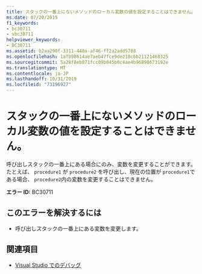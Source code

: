 ```yaml
---
title: スタックの一番上にないメソッドのローカル変数の値を設定することはできません。
ms.date: 07/20/2015
f1_keywords:
- bc30711
- vbc30711
helpviewer_keywords:
- BC30711
ms.assetid: b2aa290f-3311-448a-af46-ff2a2add5788
ms.openlocfilehash: 1afb98614ae7aeb47fce9de218c6b21121468325
ms.sourcegitcommit: 5a28f8eb071fcc09b045b0c4ae4b96898673192e
ms.translationtype: MT
ms.contentlocale: ja-JP
ms.lasthandoff: 10/31/2019
ms.locfileid: "73196927"
---
```

# <a name="cannot-set-the-value-of-a-local-variable-for-a-method-that-is-not-at-the-top-of-the-stack"></a>スタックの一番上にないメソッドのローカル変数の値を設定することはできません。
呼び出しスタックの一番上にある場合にのみ、変数を変更することができます。 たとえば、 `procedure1` が `procedure2` を呼び出し、現在の位置が `procedure1`である場合、 `procedure2`内の変数を変更することはできません。  
  
 **エラー ID:** BC30711  
  
## <a name="to-correct-this-error"></a>このエラーを解決するには  
  
- 呼び出しスタックの一番上にある変数を変更します。  
  
## <a name="see-also"></a>関連項目

- [Visual Studio でのデバッグ](/visualstudio/debugger/debugger-feature-tour)
